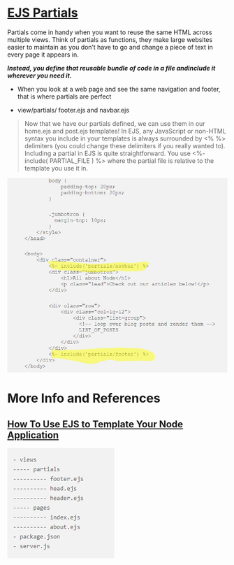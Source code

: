 # [EJS Partials](https://medium.com/@henslejoseph/ejs-partials-f6f102cb7433)

Partials come in handy when you want to reuse the same HTML across multiple views. Think of partials as functions, they make large websites easier to maintain as you don’t have to go and change a piece of text in every page it appears in.

***Instead, you define that reusable bundle of code in a file andinclude it wherever you need it.***


- When you look at a web page and see the same navigation and footer, that is where partials are perfect

- view/partials/ footer.ejs and navbar.ejs

> Now that we have our partials defined, we can use them in our home.ejs and post.ejs templates! In EJS, any JavaScript or non-HTML syntax you include in your templates is always surrounded by <% %> delimiters (you could change these delimiters if you really wanted to).
Including a partial in EJS is quite straightforward. You use <%- include( PARTIAL_FILE ) %> where the partial file is relative to the template you use it in.

<img src ="../images/navbarfooter.jpg">

# More Info and References

## [How To Use EJS to Template Your Node Application](https://www.digitalocean.com/community/tutorials/how-to-use-ejs-to-template-your-node-application)

<img src ="../images/filestructure.jpg">